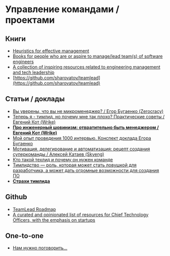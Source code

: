 # Управление командами / проектами
## Книги
- [Heuristics for effective management](https://github.com/ksindi/managers-playbook)
- [Books for people who are or aspire to manage/lead team(s) of software engineers](https://github.com/jesselpalmer/the-engineering-managers-booklist)
- [A collection of inspiring resources related to engineering management and tech leadership](https://github.com/charlax/engineering-management)
- [https://github.com/sharovatov/teamlead](https://github.com/sharovatov/teamlead)
## Статьи / доклады
- [Вы уверены, что вы не микроменеджер? / Егор Бугаенко (Zerocracy)](https://www.youtube.com/watch?v=6DrD_FucDK4)
- [Теперь я - тимлид, но почему мне так плохо? Практические советы / Евгений Кот (Wrike)](https://www.youtube.com/watch?v=7fnY8WVtElY)
- **[Про инженерный шовинизм: отвратительно быть менеджером / Евгений Кот (Wrike)](https://www.youtube.com/watch?v=uVIMFYvuW6Q)**
- [Мой опыт проведения 1000 интервью. Конспект доклада Егора Бугаенко](https://habr.com/ru/post/491528/)
- [Мотивация, делегирование и автоматизация: рецепт создания суперкоманды / Алексей Катаев (Skyeng)](https://www.youtube.com/watch?v=ojRZNSSr4I8)
- [Кто такой техлид и почему он нужен команде](https://habr.com/ru/company/oleg-bunin/blog/490344/)
- [Тимлидство — роль, которая может стать ловушкой для разработчика, а может дать огромные возможности для создания ПО](https://habr.com/ru/company/skyeng/blog/516616/)
- **[Страхи тимлида](https://etolstoy.com/hustling-a-teamlead/)**
## Github
- [TeamLead Roadmap](https://github.com/tlbootcamp/tlroadmap)
- [A curated and opinionated list of resources for Chief Technology Officers, with the emphasis on startups](https://github.com/kuchin/awesome-cto)
## One-to-one
- [Нам нужно поговорить…](https://habr.com/ru/company/oleg-bunin/blog/500628/)
